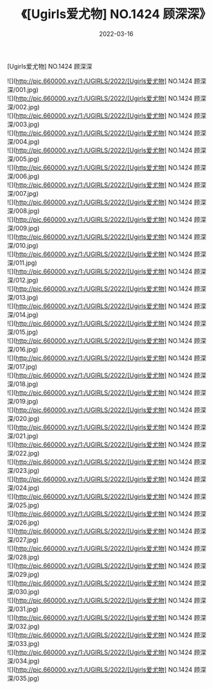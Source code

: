 ﻿---
layout: post
title:  《[Ugirls爱尤物] NO.1424 顾深深》
date:   2022-03-16
img: http://pic.660000.xyz/1:/UGIRLS/2022/[Ugirls爱尤物] NO.1424 顾深深/000.jpg
categories: [美女, 清纯, 唯美]
---

[Ugirls爱尤物] NO.1424 顾深深

 ![](http://pic.660000.xyz/1:/UGIRLS/2022/[Ugirls爱尤物] NO.1424 顾深深/001.jpg) <br>![](http://pic.660000.xyz/1:/UGIRLS/2022/[Ugirls爱尤物] NO.1424 顾深深/002.jpg) <br>![](http://pic.660000.xyz/1:/UGIRLS/2022/[Ugirls爱尤物] NO.1424 顾深深/003.jpg) <br>![](http://pic.660000.xyz/1:/UGIRLS/2022/[Ugirls爱尤物] NO.1424 顾深深/004.jpg) <br>![](http://pic.660000.xyz/1:/UGIRLS/2022/[Ugirls爱尤物] NO.1424 顾深深/005.jpg) <br>![](http://pic.660000.xyz/1:/UGIRLS/2022/[Ugirls爱尤物] NO.1424 顾深深/006.jpg) <br>![](http://pic.660000.xyz/1:/UGIRLS/2022/[Ugirls爱尤物] NO.1424 顾深深/007.jpg) <br>![](http://pic.660000.xyz/1:/UGIRLS/2022/[Ugirls爱尤物] NO.1424 顾深深/008.jpg) <br>![](http://pic.660000.xyz/1:/UGIRLS/2022/[Ugirls爱尤物] NO.1424 顾深深/009.jpg) <br>![](http://pic.660000.xyz/1:/UGIRLS/2022/[Ugirls爱尤物] NO.1424 顾深深/010.jpg) <br>![](http://pic.660000.xyz/1:/UGIRLS/2022/[Ugirls爱尤物] NO.1424 顾深深/011.jpg) <br>![](http://pic.660000.xyz/1:/UGIRLS/2022/[Ugirls爱尤物] NO.1424 顾深深/012.jpg) <br>![](http://pic.660000.xyz/1:/UGIRLS/2022/[Ugirls爱尤物] NO.1424 顾深深/013.jpg) <br>![](http://pic.660000.xyz/1:/UGIRLS/2022/[Ugirls爱尤物] NO.1424 顾深深/014.jpg) <br>![](http://pic.660000.xyz/1:/UGIRLS/2022/[Ugirls爱尤物] NO.1424 顾深深/015.jpg) <br>![](http://pic.660000.xyz/1:/UGIRLS/2022/[Ugirls爱尤物] NO.1424 顾深深/016.jpg) <br>![](http://pic.660000.xyz/1:/UGIRLS/2022/[Ugirls爱尤物] NO.1424 顾深深/017.jpg) <br>![](http://pic.660000.xyz/1:/UGIRLS/2022/[Ugirls爱尤物] NO.1424 顾深深/018.jpg) <br>![](http://pic.660000.xyz/1:/UGIRLS/2022/[Ugirls爱尤物] NO.1424 顾深深/019.jpg) <br>![](http://pic.660000.xyz/1:/UGIRLS/2022/[Ugirls爱尤物] NO.1424 顾深深/020.jpg) <br>![](http://pic.660000.xyz/1:/UGIRLS/2022/[Ugirls爱尤物] NO.1424 顾深深/021.jpg) <br>![](http://pic.660000.xyz/1:/UGIRLS/2022/[Ugirls爱尤物] NO.1424 顾深深/022.jpg) <br>![](http://pic.660000.xyz/1:/UGIRLS/2022/[Ugirls爱尤物] NO.1424 顾深深/023.jpg) <br>![](http://pic.660000.xyz/1:/UGIRLS/2022/[Ugirls爱尤物] NO.1424 顾深深/024.jpg) <br>![](http://pic.660000.xyz/1:/UGIRLS/2022/[Ugirls爱尤物] NO.1424 顾深深/025.jpg) <br>![](http://pic.660000.xyz/1:/UGIRLS/2022/[Ugirls爱尤物] NO.1424 顾深深/026.jpg) <br>![](http://pic.660000.xyz/1:/UGIRLS/2022/[Ugirls爱尤物] NO.1424 顾深深/027.jpg) <br>![](http://pic.660000.xyz/1:/UGIRLS/2022/[Ugirls爱尤物] NO.1424 顾深深/028.jpg) <br>![](http://pic.660000.xyz/1:/UGIRLS/2022/[Ugirls爱尤物] NO.1424 顾深深/029.jpg) <br>![](http://pic.660000.xyz/1:/UGIRLS/2022/[Ugirls爱尤物] NO.1424 顾深深/030.jpg) <br>![](http://pic.660000.xyz/1:/UGIRLS/2022/[Ugirls爱尤物] NO.1424 顾深深/031.jpg) <br>![](http://pic.660000.xyz/1:/UGIRLS/2022/[Ugirls爱尤物] NO.1424 顾深深/032.jpg) <br>![](http://pic.660000.xyz/1:/UGIRLS/2022/[Ugirls爱尤物] NO.1424 顾深深/033.jpg) <br>![](http://pic.660000.xyz/1:/UGIRLS/2022/[Ugirls爱尤物] NO.1424 顾深深/034.jpg) <br>![](http://pic.660000.xyz/1:/UGIRLS/2022/[Ugirls爱尤物] NO.1424 顾深深/035.jpg) <br>